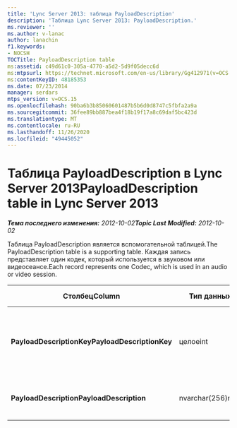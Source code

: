 ```yaml
---
title: 'Lync Server 2013: таблица PayloadDescription'
description: 'Таблица Lync Server 2013: PayloadDescription.'
ms.reviewer: ''
ms.author: v-lanac
author: lanachin
f1.keywords:
- NOCSH
TOCTitle: PayloadDescription table
ms:assetid: c49d61c0-305a-4770-a5d2-5d9f05decc6d
ms:mtpsurl: https://technet.microsoft.com/en-us/library/Gg412971(v=OCS.15)
ms:contentKeyID: 48185353
ms.date: 07/23/2014
manager: serdars
mtps_version: v=OCS.15
ms.openlocfilehash: 90ba6b3b85060601487b5b6d0d8747c5fbfa2a9a
ms.sourcegitcommit: 36fee89bb887bea4f18b19f17a8c69daf5bc423d
ms.translationtype: MT
ms.contentlocale: ru-RU
ms.lasthandoff: 11/26/2020
ms.locfileid: "49445052"
---
```

# <a name="payloaddescription-table-in-lync-server-2013"></a><span data-ttu-id="0f738-103">Таблица PayloadDescription в Lync Server 2013</span><span class="sxs-lookup"><span data-stu-id="0f738-103">PayloadDescription table in Lync Server 2013</span></span>

<div data-xmlns="http://www.w3.org/1999/xhtml">

<div class="topic" data-xmlns="http://www.w3.org/1999/xhtml" data-msxsl="urn:schemas-microsoft-com:xslt" data-cs="https://msdn.microsoft.com/">

<div data-asp="https://msdn2.microsoft.com/asp">



</div>

<div id="mainSection">

<div id="mainBody"><span data-ttu-id="0f738-104">

<span> </span></span><span class="sxs-lookup"><span data-stu-id="0f738-104">

<span> </span></span></span>

<span data-ttu-id="0f738-105">_**Тема последнего изменения:** 2012-10-02_</span><span class="sxs-lookup"><span data-stu-id="0f738-105">_**Topic Last Modified:** 2012-10-02_</span></span>

<span data-ttu-id="0f738-106">Таблица PayloadDescription является вспомогательной таблицей.</span><span class="sxs-lookup"><span data-stu-id="0f738-106">The PayloadDescription table is a supporting table.</span></span> <span data-ttu-id="0f738-107">Каждая запись представляет один кодек, который используется в звуковом или видеосеансе.</span><span class="sxs-lookup"><span data-stu-id="0f738-107">Each record represents one Codec, which is used in an audio or video session.</span></span>


<table>
<colgroup>
<col style="width: 25%" />
<col style="width: 25%" />
<col style="width: 25%" />
<col style="width: 25%" />
</colgroup>
<thead>
<tr class="header">
<th><span data-ttu-id="0f738-108"><strong>Столбец</strong></span><span class="sxs-lookup"><span data-stu-id="0f738-108"><strong>Column</strong></span></span></th>
<th><span data-ttu-id="0f738-109"><strong>Тип данных</strong></span><span class="sxs-lookup"><span data-stu-id="0f738-109"><strong>Data Type</strong></span></span></th>
<th><span data-ttu-id="0f738-110"><strong>Ключ/индекс</strong></span><span class="sxs-lookup"><span data-stu-id="0f738-110"><strong>Key/Index</strong></span></span></th>
<th><span data-ttu-id="0f738-111"><strong>Details</strong></span><span class="sxs-lookup"><span data-stu-id="0f738-111"><strong>Details</strong></span></span></th>
</tr>
</thead>
<tbody>
<tr class="odd">
<td><p><span data-ttu-id="0f738-112"><strong>PayloadDescriptionKey</strong></span><span class="sxs-lookup"><span data-stu-id="0f738-112"><strong>PayloadDescriptionKey</strong></span></span></p></td>
<td><p><span data-ttu-id="0f738-113">целое</span><span class="sxs-lookup"><span data-stu-id="0f738-113">int</span></span></p></td>
<td><p><span data-ttu-id="0f738-114">Primary</span><span class="sxs-lookup"><span data-stu-id="0f738-114">Primary</span></span></p></td>
<td><p><span data-ttu-id="0f738-115">Уникальный номер кодека.</span><span class="sxs-lookup"><span data-stu-id="0f738-115">Unique number identifying the Codec.</span></span></p></td>
</tr>
<tr class="even">
<td><p><span data-ttu-id="0f738-116"><strong>PayloadDescription</strong></span><span class="sxs-lookup"><span data-stu-id="0f738-116"><strong>PayloadDescription</strong></span></span></p></td>
<td><p><span data-ttu-id="0f738-117">nvarchar(256)</span><span class="sxs-lookup"><span data-stu-id="0f738-117">nvarchar(256)</span></span></p></td>
<td><p><span data-ttu-id="0f738-118">Повторя</span><span class="sxs-lookup"><span data-stu-id="0f738-118">Unique</span></span></p></td>
<td><p><span data-ttu-id="0f738-119">Имя кодека.</span><span class="sxs-lookup"><span data-stu-id="0f738-119">Codec name.</span></span></p></td>
</tr>
</tbody>
</table><span data-ttu-id="0f738-120">


</div>

<span> </span>

</div>

</div>

</span><span class="sxs-lookup"><span data-stu-id="0f738-120">


</div>

<span> </span>

</div>

</div>

</span></span></div>

